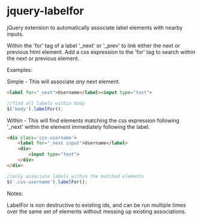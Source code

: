 jquery-labelfor
===============

jQuery extension to automatically associate label elements with nearby inputs.

Within the 'for' tag of a label '_next' or '_prev' to link either the next or previous html element. Add a css expression to the 'for' tag to search _within_ the next or previous element.

Examples:

Simple - This will associate _any_ next element.

```html
<label for="_next">Username</label><input type="text">
```

```javascript
//find all labels within body
$('body').labelFor();
```

Within - This will find elements matching the css expression following '_next' within the element immediately following the label.

```html
<div class='css-username'>
    <label for="_next input">Username</label>
    <div>
        <input type="text">
    </div>
</div>
```

```javascript
//only associate labels within the matched elements
$('.css-username').labelFor();
```

Notes:

LabelFor is non destructive to existing ids, and can be run multiple times over the same set of elements without messing up existing associations.

